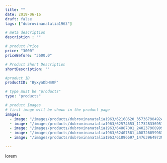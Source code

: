 ```yaml
---
title: ""
date: 2019-06-16
draft: false
tags: ["dubrovinanatalia1963"]

# meta description
description : ""

# product Price
price: "3000"
priceBefore: "3600.0"

# Product Short Description
shortDescription: ""

#product ID
productID: "ByxyaDbHm0P"

# type must be "products"
type: "products"

# product Images
# first image will be shown in the product page
images:
  - image: "/images/products/dubrovinanatalia1963/62168620_357367904924097_2735355969486733577_n.jpg"
  - image: "/images/products/dubrovinanatalia1963/62574653_1173283369519247_7751543164963049186_n.jpg"
  - image: "/images/products/dubrovinanatalia1963/64887001_2402379609993074_8412178120350014535_n.jpg"
  - image: "/images/products/dubrovinanatalia1963/62407581_408726059983788_3587907184730004860_n.jpg"
  - image: "/images/products/dubrovinanatalia1963/61896697_147639649739318_1183373426564703953_n.jpg"

---
```

lorem
